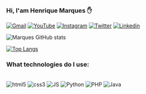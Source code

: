 ### Hi, I'am Henrique Marques ✋
[![Gmail](https://img.shields.io/badge/Gmail-D14836?style=for-the-badge&logo=gmail&logoColor=white)](henriqueplanet6@gmail.com)
[![YouTube](https://img.shields.io/badge/YouTube-FF0000?style=for-the-badge&logo=youtube&logoColor=white)](https://www.youtube.com/channel/UCzV7J7CPAw2Ir_T36uEj5jw)
[![Instagram](https://img.shields.io/badge/Instagram-E4405F?style=for-the-badge&logo=instagram&logoColor=white)](https://www.instagram.com/henriquemarquessantossilva/)
[![Twitter](https://img.shields.io/badge/Twitter-1DA1F2?style=for-the-badge&logo=twitter&logoColor=white)](https://twitter.com/Henriqu35549434)
[![Linkedin](https://img.shields.io/badge/LinkedIn-0077B5?style=for-the-badge&logo=linkedin&logoColor=white)](https://www.linkedin.com/in/henrique-marques-1a1140199/)

![Marques GitHub stats](https://github-readme-stats.vercel.app/api?username=Henrique123-Marques&show_icons=true&theme=dracula)

[![Top Langs](https://github-readme-stats.vercel.app/api/top-langs/?username=Henrique123-Marques)](https://github.com/Henrique123-Marques/github-readme-stats)


### What technologies do I use:
<div style = "display_block"><br/>
  <img align = "center" alt = "html5" src = "https://img.shields.io/badge/HTML5-E34F26?style=for-the-badge&logo=html5&logoColor=white"/>
  <img align = "center" alt = "css3" src = "https://img.shields.io/badge/CSS3-1572B6?style=for-the-badge&logo=css3&logoColor=white"/>
  <img align = "center" alt = "JS" src = "https://img.shields.io/badge/JavaScript-F7DF1E?style=for-the-badge&logo=javascript&logoColor=black"/>
  <img align = "center" alt = "Python" src = "https://img.shields.io/badge/Python-14354C?style=for-the-badge&logo=python&logoColor=white"/>
  <img align = "center" alt = "PHP" src = "https://img.shields.io/badge/PHP-777BB4?style=for-the-badge&logo=php&logoColor=white"/>
  <img align = "center" alt = "Java" src = "https://img.shields.io/badge/Java-ED8B00?style=for-the-badge&logo=java&logoColor=white"/>
</div>

